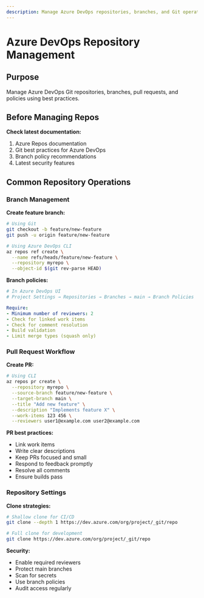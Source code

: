 ```yaml
---
description: Manage Azure DevOps repositories, branches, and Git operations
---
```


# Azure DevOps Repository Management

## Purpose
Manage Azure DevOps Git repositories, branches, pull requests, and policies using best practices.

## Before Managing Repos

**Check latest documentation:**
1. Azure Repos documentation
2. Git best practices for Azure DevOps
3. Branch policy recommendations
4. Latest security features

## Common Repository Operations

### Branch Management

**Create feature branch:**
```bash
# Using Git
git checkout -b feature/new-feature
git push -u origin feature/new-feature

# Using Azure DevOps CLI
az repos ref create \
  --name refs/heads/feature/new-feature \
  --repository myrepo \
  --object-id $(git rev-parse HEAD)
```

**Branch policies:**
```yaml
# In Azure DevOps UI
# Project Settings → Repositories → Branches → main → Branch Policies

Require:
- Minimum number of reviewers: 2
- Check for linked work items
- Check for comment resolution
- Build validation
- Limit merge types (squash only)
```

### Pull Request Workflow

**Create PR:**
```bash
# Using CLI
az repos pr create \
  --repository myrepo \
  --source-branch feature/new-feature \
  --target-branch main \
  --title "Add new feature" \
  --description "Implements feature X" \
  --work-items 123 456 \
  --reviewers user1@example.com user2@example.com
```

**PR best practices:**
- Link work items
- Write clear descriptions
- Keep PRs focused and small
- Respond to feedback promptly
- Resolve all comments
- Ensure builds pass

### Repository Settings

**Clone strategies:**
```bash
# Shallow clone for CI/CD
git clone --depth 1 https://dev.azure.com/org/project/_git/repo

# Full clone for development
git clone https://dev.azure.com/org/project/_git/repo
```

**Security:**
- Enable required reviewers
- Protect main branches
- Scan for secrets
- Use branch policies
- Audit access regularly
